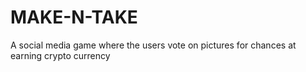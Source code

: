 # MAKE-N-TAKE
A social media game where the users vote on pictures for chances at earning crypto currency

